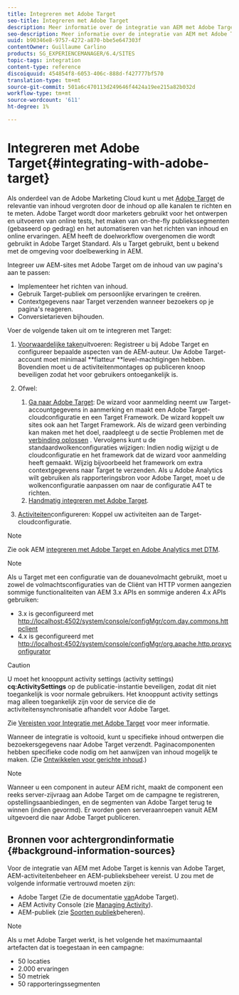 ```yaml
---
title: Integreren met Adobe Target
seo-title: Integreren met Adobe Target
description: Meer informatie over de integratie van AEM met Adobe Target.
seo-description: Meer informatie over de integratie van AEM met Adobe Target.
uuid: b90346e8-9757-4272-a870-bbe5e647303f
contentOwner: Guillaume Carlino
products: SG_EXPERIENCEMANAGER/6.4/SITES
topic-tags: integration
content-type: reference
discoiquuid: 454854f8-6053-406c-888d-f427777bf570
translation-type: tm+mt
source-git-commit: 501a6c470113d249646f4424a19ee215a82b032d
workflow-type: tm+mt
source-wordcount: '611'
ht-degree: 1%

---
```



# Integreren met Adobe Target{#integrating-with-adobe-target}

Als onderdeel van de Adobe Marketing Cloud kunt u met [Adobe Target](http://www.adobe.com/ro/solutions/testing-targeting/testandtarget.html) de relevantie van inhoud vergroten door de inhoud op alle kanalen te richten en te meten. Adobe Target wordt door marketers gebruikt voor het ontwerpen en uitvoeren van online tests, het maken van on-the-fly publiekssegmenten (gebaseerd op gedrag) en het automatiseren van het richten van inhoud en online ervaringen. AEM heeft de doelworkflow overgenomen die wordt gebruikt in Adobe Target Standard. Als u Target gebruikt, bent u bekend met de omgeving voor doelbewerking in AEM.

Integreer uw AEM-sites met Adobe Target om de inhoud van uw pagina&#39;s aan te passen:

* Implementeer het richten van inhoud.
* Gebruik Target-publiek om persoonlijke ervaringen te creëren.
* Contextgegevens naar Target verzenden wanneer bezoekers op je pagina&#39;s reageren.
* Conversietarieven bijhouden.

Voer de volgende taken uit om te integreren met Target:

1. [Voorwaardelijke taken](/help/sites-administering/target-requirements.md)uitvoeren: Registreer u bij Adobe Target en configureer bepaalde aspecten van de AEM-auteur. Uw Adobe Target-account moet minimaal **fiatteur **level-machtigingen hebben. Bovendien moet u de activiteitenmontages op publiceren knoop beveiligen zodat het voor gebruikers ontoegankelijk is.

1. Ofwel:

   1. [Ga naar Adobe Target](/help/sites-administering/opt-in.md): De wizard voor aanmelding neemt uw Target-accountgegevens in aanmerking en maakt een Adobe Target-cloudconfiguratie en een Target Framework. De wizard koppelt uw sites ook aan het Target Framework. Als de wizard geen verbinding kan maken met het doel, raadpleegt u de sectie Problemen met de [verbinding oplossen](/help/sites-administering/target-configuring.md#troubleshooting-target-connection-problems) . Vervolgens kunt u de standaardwolkenconfiguraties [](/help/sites-administering/target-configuring.md#modifying-the-opt-in-wizard-configurations)wijzigen: Indien nodig wijzigt u de cloudconfiguratie en het framework dat de wizard voor aanmelding heeft gemaakt. Wijzig bijvoorbeeld het framework om extra contextgegevens naar Target te verzenden. Als u Adobe Analytics wilt gebruiken als rapporteringsbron voor Adobe Target, moet u de wolkenconfiguratie aanpassen om naar de configuratie A4T te richten.
   1. [Handmatig integreren met Adobe Target](/help/sites-administering/target-configuring.md#manually-integrating-with-adobe-target).

1. [Activiteiten](/help/sites-authoring/activitylib.md)configureren: Koppel uw activiteiten aan de Target-cloudconfiguratie.

>[!NOTE]
>
>Zie ook AEM [integreren met Adobe Target en Adobe Analytics met DTM](https://helpx.adobe.com/experience-manager/using/integrate-digital-marketing-solutions.html).

>[!NOTE]
>
>Als u Target met een configuratie van de douanevolmacht gebruikt, moet u zowel de volmachtsconfiguraties van de Cliënt van HTTP vormen aangezien sommige functionaliteiten van AEM 3.x APIs en sommige anderen 4.x APIs gebruiken:
>
>* 3.x is geconfigureerd met [http://localhost:4502/system/console/configMgr/com.day.commons.httpclient](http://localhost:4502/system/console/configMgr/com.day.commons.httpclient)
>* 4.x is geconfigureerd met [http://localhost:4502/system/console/configMgr/org.apache.http.proxyconfigurator](http://localhost:4502/system/console/configMgr/org.apache.http.proxyconfigurator)
>



>[!CAUTION]
>
>U moet het knooppunt activity settings (activity settings) **cq:ActivitySettings** op de publicatie-instantie beveiligen, zodat dit niet toegankelijk is voor normale gebruikers. Het knooppunt activity settings mag alleen toegankelijk zijn voor de service die de activiteitensynchronisatie afhandelt voor Adobe Target.
>
>Zie [Vereisten voor Integratie met Adobe Target](/help/sites-administering/target-requirements.md#securing-the-activity-settings-node) voor meer informatie.

Wanneer de integratie is voltooid, kunt u specifieke inhoud [](/help/sites-authoring/content-targeting-touch.md) ontwerpen die bezoekersgegevens naar Adobe Target verzendt. Paginacomponenten hebben specifieke code nodig om het aanwijzen van inhoud mogelijk te maken. (Zie [Ontwikkelen voor gerichte inhoud](/help/sites-developing/target.md).)

>[!NOTE]
>
>Wanneer u een component in auteur AEM richt, maakt de component een reeks server-zijvraag aan Adobe Target om de campagne te registreren, opstellingsaanbiedingen, en de segmenten van Adobe Target terug te winnen (indien gevormd). Er worden geen serveraanroepen vanuit AEM uitgevoerd die naar Adobe Target publiceren.

## Bronnen voor achtergrondinformatie {#background-information-sources}

Voor de integratie van AEM met Adobe Target is kennis van Adobe Target, AEM-activiteitenbeheer en AEM-publieksbeheer vereist. U zou met de volgende informatie vertrouwd moeten zijn:

* Adobe Target (Zie de documentatie [van](https://docs.adobe.com/content/help/en/target/using/target-home.html)Adobe Target).
* AEM Activity Console (zie [Managing Activity](/help/sites-authoring/activitylib.md)).
* AEM-publiek (zie [Soorten publiek](/help/sites-authoring/managing-audiences.md)beheren).

>[!NOTE]
>
>Als u met Adobe Target werkt, is het volgende het maximumaantal artefacten dat is toegestaan in een campagne:
>
>* 50 locaties
>* 2.000 ervaringen
>* 50 metriek
>* 50 rapporteringssegmenten
>




